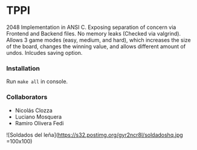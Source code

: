 # TPPI

2048 Implementation in ANSI C. Exposing separation of concern via Frontend and Backend files. No memory leaks (Checked via valgrind).
Allows 3 game modes (easy, medium, and hard), which increases the size of the board, changes the winning value, and allows different amount of undos.
Inlcudes saving option.

### Installation

Run `make all` in console.

### Collaborators

- Nicolás Clozza
- Luciano Mosquera
- Ramiro Olivera Fedi

![Soldados del leña](https://s32.postimg.org/gyr2ncr8l/soldadoshq.jpg =100x100)
